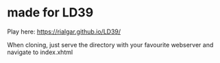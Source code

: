 # made for LD39

Play here: https://rialgar.github.io/LD39/

When cloning, just serve the directory with your favourite webserver and navigate to index.xhtml